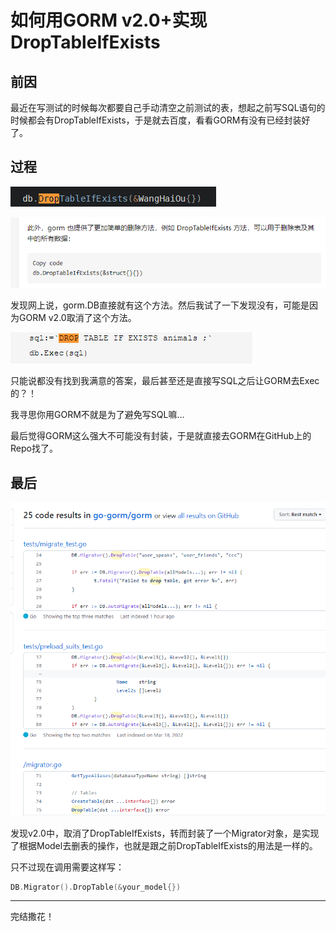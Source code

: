 # 如何用GORM v2.0+实现DropTableIfExists

## 前因

最近在写测试的时候每次都要自己手动清空之前测试的表，想起之前写SQL语句的时候都会有DropTableIfExists，于是就去百度，看看GORM有没有已经封装好了。

## 过程

![image-20230218105202489](https://raw.githubusercontent.com/Vikyanite/talks/main/images/2023-02-18-4a0f19-image-20230218105202489.png)

![image-20230218105217406](https://raw.githubusercontent.com/Vikyanite/talks/main/images/2023-02-18-2d1498-image-20230218105217406.png)

发现网上说，gorm.DB直接就有这个方法。然后我试了一下发现没有，可能是因为GORM v2.0取消了这个方法。

![image-20230218105237423](https://raw.githubusercontent.com/Vikyanite/talks/main/images/2023-02-18-12331e-image-20230218105237423.png)

只能说都没有找到我满意的答案，最后甚至还是直接写SQL之后让GORM去Exec的？！

我寻思你用GORM不就是为了避免写SQL嘛...

最后觉得GORM这么强大不可能没有封装，于是就直接去GORM在GitHub上的Repo找了。

## 最后

![image-20230218105504313](https://raw.githubusercontent.com/Vikyanite/talks/main/images/2023-02-18-d3f995-image-20230218105504313.png)

发现v2.0中，取消了DropTableIfExists，转而封装了一个Migrator对象，是实现了根据Model去删表的操作，也就是跟之前DropTableIfExists的用法是一样的。

只不过现在调用需要这样写：

``` go
DB.Migrator().DropTable(&your_model{})
```

------

完结撒花！

